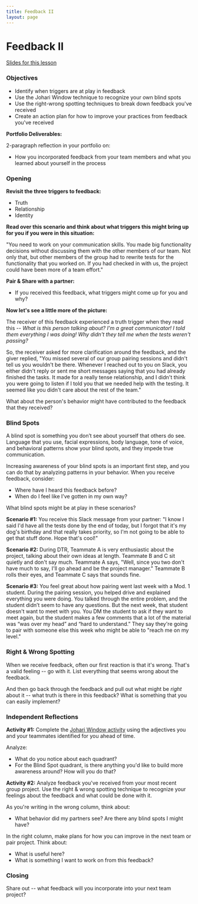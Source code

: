 ```yaml
---
title: Feedback II
layout: page
---
```


# Feedback II

[Slides for this lesson](https://github.com/turingschool/professional_skills/blob/master/files/feedback_ii_slides.pdf)

### Objectives

* Identify when triggers are at play in feedback
* Use the Johari Window technique to recognize your own blind spots
* Use the right-wrong spotting techniques to break down feedback you've received
* Create an action plan for how to improve your practices from feedback you've received

**Portfolio Deliverables:**

2-paragraph reflection in your portfolio on:

* How you incorporated feedback from your team members and what you learned about yourself in the process

### Opening

**Revisit the three triggers to feedback:**

* Truth
* Relationship
* Identity

**Read over this scenario and think about what triggers this might bring up for you if you were in this situation:**

"You need to work on your communication skills. You made big functionality decisions without discussing them with the other members of our team. Not only that, but other members of the group had to rewrite tests for the functionality that you worked on. If you had checked in with us, the project could have been more of a team effort."

**Pair & Share with a partner:** 

* If you received this feedback, what triggers might come up for you and why?

**Now let's see a little more of the picture:**

The receiver of this feedback experienced a truth trigger when they read this -- *What is this person talking about? I'm a great communicator! I told them everything I was doing! Why didn't they tell me when the tests weren't passing?* 

So, the receiver asked for more clarification around the feedback, and the giver replied, "You missed several of our group pairing sessions and didn't tell us you wouldn't be there. Whenever I reached out to you on Slack, you either didn't reply or sent me short messages saying that you had already finished the tasks. It made for a really tense relationship, and I didn't think you were going to listen if I told you that we needed help with the testing. It seemed like you didn't care about the rest of the team."    

What about the person's behavior might have contributed to the feedback that they received?

### Blind Spots 
A blind spot is something you don’t see about yourself that others do see.  Language that you use, facial expressions, body language, tone of voice, and behavioral patterns show your blind spots, and they impede true communication.

Increasing awareness of your blind spots is an important first step, and you can do that by analyzing patterns in your behavior. When you receive feedback, consider:

* Where have I heard this feedback before? 
* When do I feel like I’ve gotten in my own way? 

What blind spots might be at play in these scenarios?

**Scenario #1:** You receive this Slack message from your partner: "I know I said I'd have all the tests done by the end of today, but I forgot that it's my dog's birthday and that really takes priority, so I'm not going to be able to get that stuff done. Hope that's cool!"

**Scenario #2:** During DTR, Teammate A is very enthusiastic about the project, talking about their own ideas at length. Teammate B and C sit quietly and don't say much. Teammate A says, "Well, since you two don't have much to say, I'll go ahead and be the project manager." Teammate B rolls their eyes, and Teammate C says that sounds fine.  

**Scenario #3:** You feel great about how pairing went last week with a Mod. 1 student. During the pairing session, you helped drive and explained everything you were doing. You talked through the entire problem, and the student didn’t seem to have any questions. But the next week, that student doesn't want to meet with you. You DM the student to ask if they want to meet again, but the student makes a few comments that a lot of the material was “was over my head” and “hard to understand.” They say they're going to pair with someone else this week who might be able to "reach me on my level."

### Right & Wrong Spotting
When we receive feedback, often our first reaction is that it's wrong. That's a valid feeling -- go with it. List everything that seems wrong about the feedback.

And then go back through the feedback and pull out what might be *right* about it -- what truth is there in this feedback? What is something that you can easily implement? 

### Independent Reflections
**Activity #1:** Complete the [Johari Window activity](https://github.com/turingschool/professional_skills/blob/master/module_two/johari_window_activity.md) using the adjectives you and your teammates identified for you ahead of time. 

Analyze:

* What do you notice about each quadrant? 
* For the Blind Spot quadrant, is there anything you'd like to build more awareness around? How will you do that? 

**Activity #2:** Analyze feedback you've received from your most recent group project. Use the right & wrong spotting technique to recognize your feelings about the feedback and what could be done with it. 

As you're writing in the wrong column, think about:

* What behavior did my partners see? Are there any blind spots I might have? 

In the right column, make plans for how you can improve in the next team or pair project. Think about:

* What is useful here?
* What is something I want to work on from this feedback?

### Closing

Share out -- what feedback will you incorporate into your next team project?
